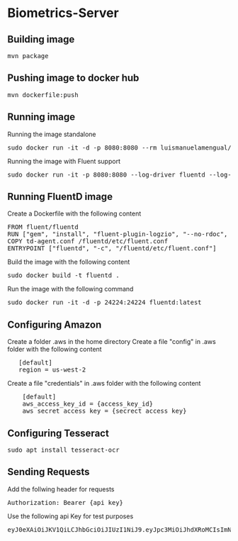 # Biometrics-Server

## Building image

<pre>
mvn package
</pre>

## Pushing image to docker hub

<pre>
mvn dockerfile:push
</pre>

## Running image

Running the image standalone

<pre>
sudo docker run -it -d -p 8080:8080 --rm luismanuelamengual/biometrics-server:{TAG}
</pre>

Running the image with Fluent support

<pre>
sudo docker run -it -p 8080:8080 --log-driver fluentd --log-opt tag="biometrics" --rm luismanuelamengual/biometrics-server:{TAG}
</pre>

## Running FluentD image

Create a Dockerfile with the following content

<pre>
FROM fluent/fluentd
RUN ["gem", "install", "fluent-plugin-logzio", "--no-rdoc", "--no-ri"]
COPY td-agent.conf /fluentd/etc/fluent.conf
ENTRYPOINT ["fluentd", "-c", "/fluentd/etc/fluent.conf"]
</pre>

Build the image with the following content

<pre>
sudo docker build -t fluentd .
</pre>

Run the image with the following command

<pre>
sudo docker run -it -d -p 24224:24224 fluentd:latest
</pre>

## Configuring Amazon

Create a folder .aws in the home directory
Create a file "config" in .aws folder with the following content
   
<pre>
   [default]
   region = us-west-2
</pre>

Create a file "credentials" in .aws folder with the following content

<pre>
    [default]
    aws_access_key_id = {access_key_id}
    aws_secret_access_key = {secrect_access_key}
</pre>

## Configuring Tesseract

<pre>
sudo apt install tesseract-ocr
</pre>

## Sending Requests

Add the follwing header for requests

<pre>
Authorization: Bearer {api key}
</pre>

Use the following api Key for test purposes

<pre>
eyJ0eXAiOiJKV1QiLCJhbGciOiJIUzI1NiJ9.eyJpc3MiOiJhdXRoMCIsImNsaWVudCI6InRlc3QifQ.5SY_UQaaILYpryU0qNBuPrPTPkF79UhTCNFElXjzUyY
</pre>
